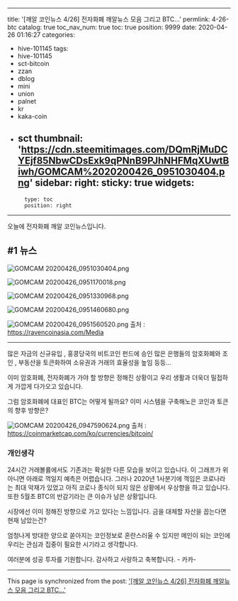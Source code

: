 
---
title: '[깨알 코인뉴스 4/26] 전자화폐 깨알뉴스 모음 그리고 BTC...'
permlink: 4-26-btc
catalog: true
toc_nav_num: true
toc: true
position: 9999
date: 2020-04-26 01:16:27
categories:
- hive-101145
tags:
- hive-101145
- sct-bitcoin
- zzan
- dblog
- mini
- union
- palnet
- kr
- kaka-coin
- sct
thumbnail: 'https://cdn.steemitimages.com/DQmRjMuDCYEjf85NbwCDsExk9qPNnB9PJhNHFMqXUwtBiwh/GOMCAM%2020200426_0951030404.png'
sidebar:
    right:
        sticky: true
widgets:
    -
        type: toc
        position: right
---


오늘에 전자화폐 깨알 코인뉴스입니다. 

## #1 뉴스
![GOMCAM 20200426_0951030404.png](https://cdn.steemitimages.com/DQmRjMuDCYEjf85NbwCDsExk9qPNnB9PJhNHFMqXUwtBiwh/GOMCAM%2020200426_0951030404.png)

![GOMCAM 20200426_0951170018.png](https://cdn.steemitimages.com/DQmU1aHriM9UcT2eDzcP5D5HwxDA21UbZX3Y7mtuWZCHhCk/GOMCAM%2020200426_0951170018.png)

![GOMCAM 20200426_0951330968.png](https://cdn.steemitimages.com/DQmbhynt5WxpMuCiB7JUHrgfshj4YUxnM93fNS4pZ3zNMRT/GOMCAM%2020200426_0951330968.png)

![GOMCAM 20200426_0951460680.png](https://cdn.steemitimages.com/DQmWoHwgApobQJaEEgZGXgMpp8jVVMSdRRFTxai2E35oXDK/GOMCAM%2020200426_0951460680.png)

![GOMCAM 20200426_0951560520.png](https://cdn.steemitimages.com/DQmfBbYS3sQZTJcodAEJcZjcEmSgWTMzzdTU7nPdFR3tTCn/GOMCAM%2020200426_0951560520.png)
출처 : https://ravencoinasia.com/Media

---

많은 자금의 신규유입 , 홍콩당국의 비트코인 펀드에 승인
많은 은행들의 암호화폐와 조인 , 부동산을 토큰화하여 
소유권과  거래의 효율성을 높임 등등...  

이미 암호화폐, 전자화폐가 가야 할 방향은 정해진 상황이고
우리 생활과 더욱더 밀접하게 가깝게 다가오고 있습니다. 

그럼 암호화폐에 대표인 BTC는 어떻게 될까요?
이미 시스템을 구축해노은 코인과 토큰의 향후 방향은?

![GOMCAM 20200426_0947590624.png](https://cdn.steemitimages.com/DQmPHmaQNnyomCD2ExCVCbUjRwKGWJrDhKqCT9uT7z3mdCf/GOMCAM%2020200426_0947590624.png)
출처 : https://coinmarketcap.com/ko/currencies/bitcoin/

### 개인생각
24시간 거래볼륨에서도 기존과는 확실한 다른 모습을 보이고 있습니다. 
이 그래프가 위 아니면 아래로 꺽일지 예측은 어렵습니다. 
그러나 2020년 1사분기에 꺽임은 코로나라는 최대 악재가 있었고 
아직 코로나 종식이 되지 않은 상황에서 우상향을 하고 있습니다.  
또한 5월초 BTC의 반감기라는 큰 이슈가 남은 상황입니다.  

시장에선 이미 정해진 방향으로 가고 있다는 느낌입니다.
금을 대체할 자산을 꼽는다면 현재 남았는건?

엄청나게 방대한 양으로 쏟아지는 코인정보로 혼란스러울 수 있지만
메인이 되는 코인에 우리는 관심과 집중이 필요한 시기라고 생각합니다.

여러분에 성공 투자를 기원합니다. 
감사하고 사랑하고 축복합니다. - 카카-

- - -

This page is synchronized from the post: ['[깨알 코인뉴스 4/26] 전자화폐 깨알뉴스 모음 그리고 BTC...'](https://steemit.com/@kibumh/4-26-btc)

